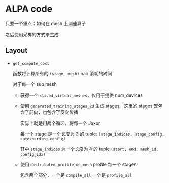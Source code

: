 # ALPA code

只要一个重点：如何在 mesh 上测速算子

之后使用采样的方式来生成

## Layout

- `get_compute_cost`

  函数将计算所有的 `(stage, mesh)` pair 消耗的时间

  对于每一个 sub mesh

  - 获得一个 `sliced_virtual_meshes`，仅用于提供 num_devices

  - 使用 `generated_training_stages_2d` 生成 stages。这里的 stages 既包含了前向，也包含了反向传播

    实际上就是用两个循环，将每一个 Jaxpr 

    每一个 stage 是一个长度为 3 的 tuple: `(stage_indices, stage_config, autosharding_config)`

    其中 `stage_indices` 为一个长度为 4 的 tuple `(start, end, mesh_id, config_idx)`

  - 使用 `distributed_profile_on_mesh` profile 每一个 stages

    包含两个部分，一个是 `compile_all` 一个是 `profile_all`

    

  

  